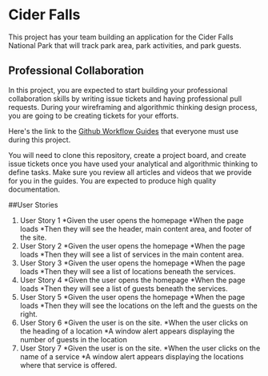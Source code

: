 # Cider Falls

This project has your team building an application for the Cider Falls National Park that will track park area, park activities, and park guests.

## Professional Collaboration

In this project, you are expected to start building your professional collaboration skills by writing issue tickets and having professional pull requests. During your wireframing and algorithmic thinking design process, you are going to be creating tickets for your efforts.

Here's the link to the [Github Workflow Guides](https://nashville-software-school.github.io/github-workflow/) that everyone must use during this project.

You will need to clone this repository, create a project board, and create issue tickets once you have used your analytical and algorithmic thinking to define tasks. Make sure you review all articles and videos that we provide for you in the guides. You are expected to produce high quality documentation.


##User Stories
1. User Story 1
 *Given the user opens the homepage
 *When the page loads
 *Then they will see the header, main content area, and footer of the site.
2. User Story 2
 *Given the user opens the homepage
 *When the page loads
 *Then they will see a list of services in the main content area.
3. User Story 3
 *Given the user opens the homepage
 *When the page loads
 *Then they will see a list of locations beneath the services.
4. User Story 4
 *Given the user opens the homepage
 *When the page loads
 *Then they will see a list of guests beneath the services.
5. User Story 5
 *Given the user opens the homepage
 *When the page loads
 *Then they will see the locations on the left and the guests on the right.
6. User Story 6
 *Given the user is on the site.
 *When the user clicks on the heading of a location
 *A window alert appears displaying the number of guests in the location
7. User Story 7
 *Given the user is on the site.
 *When the user clicks on the name of a service
 *A window alert appears displaying the locations where that service is offered.
